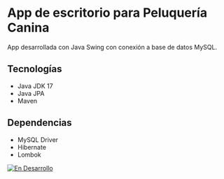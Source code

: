 # App de escritorio para Peluquería Canina

App desarrollada con Java Swing con conexión a base de datos MySQL.

## Tecnologías

- Java JDK 17
- Java JPA
- Maven

## Dependencias

- MySQL Driver
- Hibernate
- Lombok

[![En Desarrollo](https://img.shields.io/badge/Estado-En%20Desarrollo-yellow?style=for-the-badge&logo=codecov&logoColor=white)](https://github.com/tu-usuario/tu-repositorio)